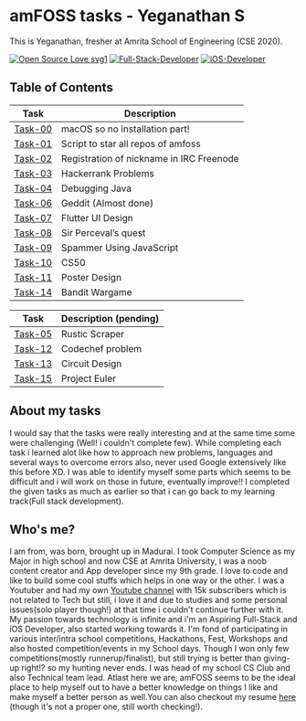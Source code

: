 # amFOSS tasks - Yeganathan S
This is Yeganathan, fresher at Amrita School of Engineering (CSE 2020). 

[![Open Source Love svg1](https://badges.frapsoft.com/os/v1/open-source.svg?v=103)](https://github.com/ellerbrock/open-source-badges/)
[![Full-Stack-Developer](https://img.shields.io/badge/Full%20Stack-Developer-blue)](http://commonmark.org)
[![iOS-Developer](https://img.shields.io/badge/iOS-Developer-ff69b4)](http://commonmark.org)


## Table of Contents

| Task | Description |
| --- | --- |
| <a href="https://github.com/yeganathan/amfoss-tasks/tree/main/task-00">Task-00</a> | macOS so no installation part!           |
| <a href="https://github.com/yeganathan/amfoss-tasks/tree/main/task-01">Task-01</a> | Script to star all repos of amfoss       |
| <a href="https://github.com/yeganathan/amfoss-tasks/tree/main/task-02">Task-02</a> | Registration of nickname in IRC Freenode |
| <a href="https://github.com/yeganathan/amfoss-tasks/tree/main/task-03">Task-03</a> | Hackerrank Problems                      |
| <a href="https://github.com/yeganathan/amfoss-tasks/tree/main/task-04">Task-04</a> | Debugging Java                           |
| <a href="">Task-06</a>                                                             | Geddit (Almost done)                     |
| <a href="https://github.com/yeganathan/amfoss-tasks/tree/main/task-07">Task-07</a> | Flutter UI Design                        |
| <a href="https://github.com/yeganathan/amfoss-tasks/tree/main/task-08">Task-08</a> | Sir Perceval’s quest                     |
| <a href="https://github.com/yeganathan/amfoss-tasks/tree/main/task-09">Task-09</a> | Spammer Using JavaScript                 |
| <a href="https://github.com/yeganathan/amfoss-tasks/tree/main/task-10">Task-10</a> | CS50                                     |
| <a href="https://github.com/yeganathan/amfoss-tasks/tree/main/task-11">Task-11</a> | Poster Design                            |
| <a href="https://github.com/yeganathan/amfoss-tasks/tree/main/task-14">Task-14</a> | Bandit Wargame                           |


 | Task | Description (pending) |
 | --- | --- |
 | <a href="https://github.com/yeganathan/amfoss-tasks/tree/main/task-05">Task-05</a> | Rustic Scraper                          |
 | <a href="https://github.com/yeganathan/amfoss-tasks/tree/main/task-12">Task-12</a> | Codechef problem                        |
 | <a href="https://github.com/yeganathan/amfoss-tasks/tree/main/task-13">Task-13</a> | Circuit Design                          |
 | <a href="https://github.com/yeganathan/amfoss-tasks/tree/main/task-15">Task-15</a> | Project Euler                           |



## About my tasks

I would say that the tasks were really interesting and at the same time some were challenging (Well! i couldn't complete few). While completing each task i learned alot like how to approach new problems, languages and several ways to overcome errors also, never used Google extensively like this before XD. I was able to identify myself some parts which seems to be difficult and i will work on those in future, eventually improve!! I completed the given tasks as much as earlier so that i can go back to my learning track(Full stack development).

## Who's me?

I am from, was born, brought up in Madurai. I took Computer Science as my Major in high school and now CSE at Amrita University, i was a noob content creator and App developer since my 9th grade. I love to code and like to build some cool stuffs which helps in one way or the other. I was a Youtuber and had my own <a href="https://www.youtube.com/channel/UCnal_HZ0TRo3A6CmC71v5Xw">Youtube channel</a> with 15k subscribers which is not related to Tech but still, i love it and due to studies and some personal issues(solo player though!) at that time i couldn't continue further with it. My passion towards technology is infinite and i'm an Aspiring Full-Stack and iOS Developer, also started working towards it. I'm fond of participating in various inter/intra school competitions, Hackathons, Fest, Workshops and also hosted competition/events in my School days. Though I won only few competitions(mostly runnerup/finalist), but still trying is better than giving-up right!? so my hunting never ends. I was head of my school CS Club and also Technical team lead. Atlast here we are, amFOSS seems to be the ideal place to help myself out to have a better knowledge on things I like and make myself a better person as well.You can also checkout my resume <a href="https://drive.google.com/file/d/1Q1YOgRjZdjTYxgizw6zgTZj0mddSaYl7/view?usp=sharing">here</a> (though it's not a proper one, still worth checking!).

